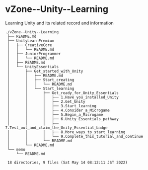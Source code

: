 # vZone--Unity--Learning

Learning Unity and its related record and information

    ./vZone--Unity--Learning
     ├── README.md
     ├── UnityLearnPremium
     │   ├── CreativeCore
     │   │   └── README.md
     │   ├── JuniorProgrammer
     │   │   └── README.md
     │   ├── README.md
     │   └── UnityEssentials
     │       ├── Get_started_with_Unity
     │       │   ├── README.md
     │       │   ├── Start_creating
     │       │   │   └── README.md
     │       │   └── Start_learning
     │       │       ├── Get_ready_for_Unity_Essentials
     │       │       │   ├── 1.Have_you_installed_Unity
     │       │       │   ├── 2.Get_Unity
     │       │       │   ├── 3.Start_learning
     │       │       │   ├── 4.Consider_a_Microgame
     │       │       │   ├── 5.Begin_a_Microgame
     │       │       │   ├── 6.Unity_Essentials_pathway
     │       │       │   ├── 7.Test_out_and_claim_the_Unity_Essential_badge
     │       │       │   ├── 8.More_ways_to_start_learning
     │       │       │   └── 9.Complete_this_tutorial_and_continue
     │       │       └── README.md
     │       └── README.md
     └── memo
         └── README.md
     
     18 directories, 9 files (Sat May 14 08:12:11 JST 2022)

